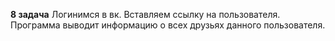 **8 задача**
Логинимся в вк.
Вставляем ссылку на пользователя.
Программа выводит информацию о всех друзьях данного пользователя.